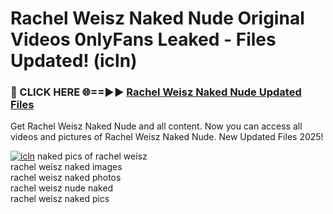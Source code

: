 # Rachel Weisz Naked Nude Original Videos 0nlyFans Leaked - Files Updated! (icln)

<h3>🔴 CLICK HERE 🌐==►► <a href="https://tinyurl.com/up5wt9bj" rel="nofollow">Rachel Weisz Naked Nude Updated Files</a></h3>

Get Rachel Weisz Naked Nude and all content. Now you can access all videos and pictures of Rachel Weisz Naked Nude. New Updated Files 2025!

[![icln](https://i.imgur.com/ABiUzMV.gif)](https://tinyurl.com/up5wt9bj)
naked pics of rachel weisz<br>
rachel weisz naked images<br>
rachel weisz naked photos<br>
rachel weisz nude naked<br>
rachel weisz naked pics